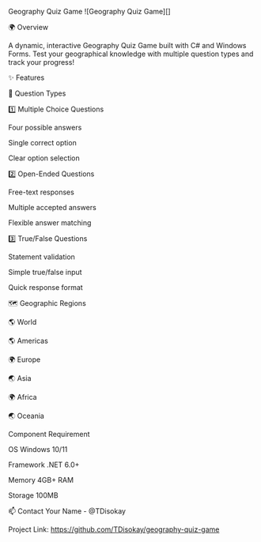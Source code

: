 Geography Quiz Game
![Geography Quiz Game][]

🌍 Overview

A dynamic, interactive Geography Quiz Game built with C# and Windows Forms. Test your geographical knowledge with multiple question types and track your progress!

✨ Features

🎯 Question Types

1️⃣ Multiple Choice Questions

Four possible answers

Single correct option

Clear option selection


2️⃣ Open-Ended Questions

Free-text responses

Multiple accepted answers

Flexible answer matching


3️⃣ True/False Questions

Statement validation

Simple true/false input

Quick response format


🗺️ Geographic Regions

🌎 World

🌎 Americas

🌍 Europe

🌏 Asia

🌍 Africa

🌏 Oceania


Component	Requirement

OS	Windows 10/11

Framework	.NET 6.0+

Memory	4GB+ RAM

Storage	100MB


📫 Contact
Your Name - @TDisokay

Project Link: https://github.com/TDisokay/geography-quiz-game
